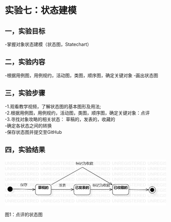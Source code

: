 # 实验七：状态建模

## 一，实验目标

-掌握对象状态建模（状态图，Statechart）

## 二，实验内容

-根据用例图，用例规约，活动图，类图，顺序图，确定关键对象
-画出状态图

## 三，实验步骤

-1.观看教学视频，了解状态图的基本图形及用法;  
-2.根据用例图，用例规约，活动图，类图，顺序图，确定关键对象：点评  
-3.寻找对象攻略的相关状态：
    草稿的，发表的，收藏的  
-确定各状态之间的转换  
-保存状态图并提交至GitHub  

## 四，实验结果  
 
![点评的状态图](./点评状态图.jpg)  

图1：点评的状态图  

